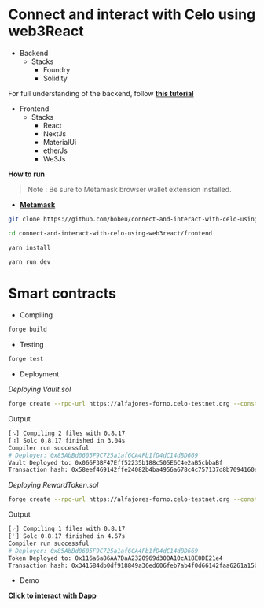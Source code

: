 # Connect and interact with Celo using web3React 

- Backend
  - Stacks
    - Foundry
    - Solidity

For full understanding of the backend, follow **[this tutorial](https://docs.celo.org/blog/tutorials/connect-and-interact-with-celo-using-web3onboard-library)**

- Frontend
  - Stacks
    - React
    - NextJs
    - MaterialUi
    - etherJs
    - We3Js

**How to run**
> Note : Be sure to Metamask browser wallet extension installed.

- **[Metamask](https://chrome.google.com/webstore/detail/metamask/nkbihfbeogaeaoehlefnkodbefgpgknn)**

```bash
git clone https://github.com/bobeu/connect-and-interact-with-celo-using-web3react.git/
```

```bash
cd connect-and-interact-with-celo-using-web3react/frontend
```

```bash
yarn install
```

```bash
yarn run dev
```

# Smart contracts

- Compiling

```bash
forge build
```

- Testing

```bash
forge test
```

- Deployment

_Deploying Vault.sol_

```bash 
forge create --rpc-url https://alfajores-forno.celo-testnet.org --constructor-args 10000000000000000000 --private-key <paste your private key here> src/Vault.sol:Vault
```

Output
```bash
[⠢] Compiling 2 files with 0.8.17
[⠰] Solc 0.8.17 finished in 3.04s
Compiler run successful
# Deployer: 0x85AbBd0605F9C725a1af6CA4Fb1fD4dC14dBD669
Vault Deployed to: 0x066F3BF47Eff52235b188c505E6C4e2aB5cbbaBf
Transaction hash: 0x58eef469142ffe24082b4ba4956a678c4c757137d8b7094160e5788369c88b3e    
```

_Deploying RewardToken.sol_

```bash 
forge create --rpc-url https://alfajores-forno.celo-testnet.org --constructor-args 500000000--private-key <paste your private key here> src/RewardToken.sol:RewardToken
```

Output

```bash
[⠔] Compiling 1 files with 0.8.17
[⠃] Solc 0.8.17 finished in 4.67s
Compiler run successful
# Deployer: 0x85AbBd0605F9C725a1af6CA4Fb1fD4dC14dBD669
Token Deployed to: 0x116a6a86AA7DaA2320969d30BA10cA18E0DE21e4
Transaction hash: 0x341584db0df918849a36ed606feb7ab4f0d66142faa6261a15b7ebd0abd761a5
```

- Demo

**[Click to interact with Dapp](https://connect-and-interact-with-celo-using-web3react.vercel.app/)**
